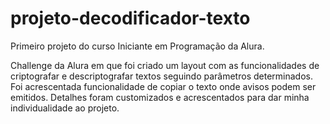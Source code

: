 # projeto-decodificador-texto
Primeiro projeto do curso Iniciante em Programação da Alura.

Challenge da Alura em que foi criado um layout com as funcionalidades de criptografar e descriptografar textos seguindo parâmetros determinados.
Foi acrescentada funcionalidade de copiar o texto onde avisos podem ser emitidos. Detalhes foram customizados e acrescentados para dar minha individualidade ao projeto.
